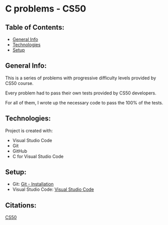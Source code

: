 # C problems - CS50

## Table of Contents:

* [General Info](#general-info)
* [Technologies](#techonologies)
* [Setup](#setup)

## General Info:

This is a series of problems with progressive difficulty levels provided by CS50 course.

Every problem had to pass their own tests provided by CS50 developers. 

For all of them, I wrote up the necessary code to pass the 100% of the tests.

## Technologies:

Project is created with:
* Visual Studio Code
* Git
* GitHub
* C for Visual Studio Code

## Setup:

* Git: [Git - Installation](https://git-scm.com/book/en/v2/Getting-Started-Installing-Git)
* Visual Studio Code: [Visual Studio Code](https://code.visualstudio.com)

## Citations:

[CS50](https://www.edx.org/course/introduction-computer-science-harvardx-cs50x)
